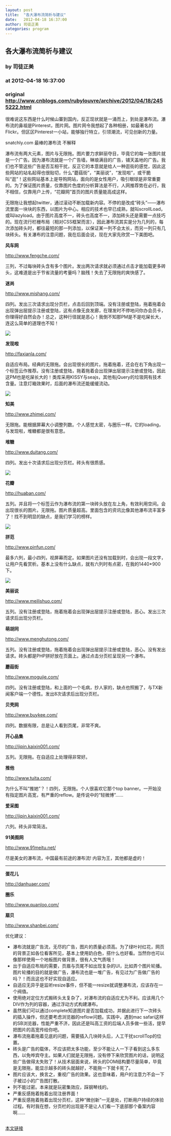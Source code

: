 ```yaml
---
layout: post
title:  "各大瀑布流简析与建议"
date:   2012-04-18 16:37:00
author: 司徒正美
categories: program
---
```


## 各大瀑布流简析与建议
### by 司徒正美
### at 2012-04-18 16:37:00
### original <http://www.cnblogs.com/rubylouvre/archive/2012/04/18/2455222.html>

<p>很难说这东西是什么时候山寨到国内，反正现状就是一涌而上，到处是瀑布流。瀑布流的鼻祖是Pinterest，图片网。图片网令我想起了各种相册，如最著名的Flickr。但区区Pinterest一小站，能够独行特立，引领潮流，可见创新的力量。</p>
<p>snatchly.com 最棒的瀑布流 不解释</p>
<p>瀑布流有两大元素，图片与无限拖。图片要力求鲜丽夺目，毕竟它的每一张图片就是一个广告。因为瀑布流就是一个广告墙，琳琅满目的广告，铺天盖地的广告。我们也不管这些广告是否互相干扰，反正它的本意就是给人一种逛街的感觉，因此这些网站的站名起得也很贴切，什么“蘑菇街”，“美丽说”，“发现啦”，或干脆叫“逛”！这些网站基本上是导购网站，面向的是女性用户，吸引眼球是非常重要的。为了保证图片质量，仅靠图片色度的分析算法是不行，人网推荐势在必行，我不相信，仅靠用户上传，“花瓣网”首页的图片质量能高成这样。</p>

<p>无限拖让我想起twitter，通过滚动不断加载新内容。不停的是改成“砖头”——瀑布流里面一块块的东西，以图片为中心。相应的技术也早已成熟，就叫scrollLoad，或叫lazyload。由于图片高度不一，砖头也高度不一，添加砖头还是需要一点技巧的。现在流行栏栅布局（相对CSS框架而言），因此瀑布流其实是分为几列的，每次添加砖头时，都往最短的那一列添加，以保证某一列不会太长，而另一列只有几块砖头。有关瀑布的注意问题，我在后面会说，现在大家先欣赏一下美图吧。</p>
<p><strong>风车网</strong></p>
<p><a href="http://www.fengche.com/">http://www.fengche.com/</a></p>
<p>三列，不过每块砖头含有多个图片。发出两次请求就必须通过点击才能加载更多砖头，这难道是出于节省流量的考量吗？脑残！失去了无限拖的爽快感了。</p>
<p><strong>迷尚</strong></p>
<p><a href="http://www.mishang.com/">http://www.mishang.com/</a></p>
<p>四列。发出三次请求出现分页栏，点击后回到顶端。没有注册或登陆，拖着拖着会出现弹出层提示注册或登陆，这有点像无良发廊，在理发时不停地问你办会员卡，你理得好自然会办！总之，这种行径就是恶心！我倒不知那PM是不是吃屎长大，连这么简单的道理也不知！</p>


<div><img src="http://images.cnblogs.com/cnblogs_com/rubylouvre/253006/o_waterfall1.jpg"></div>
<p><strong>发现啦</strong></p>
<p><a href="http://faxianla.com/">http://faxianla.com/</a></p>
<p>自适应布局。经典的无限拖。会出现很长的图片。拖着拖着，还会在右下角出现一个标签云作推荐。没有注册或登陆，拖着拖着会出现弹出层提示注册或登陆，因此这PM也是吃屎长大的！类库采用KISSY与seajs，其他有jQuery的垃圾网有技术含量。注意灯箱效果时，后面的瀑布流还能缓缓流动。</p>
<div><img src="http://images.cnblogs.com/cnblogs_com/rubylouvre/253006/o_waterfall2.jpg"></div>

<p><strong>知美</strong></p>
<p><a href="http://www.zhimei.com/board/share/20640/52833/329406">http://www.zhimei.com/</a></p>
<p>无限拖。能根据屏幕大小调整列数。个人感觉太密，与圈乐一样。它的loading，与发现啦，堆糖都是很有意思。</p>

<p><strong>堆糖</strong></p>
<p><a href="http://www.duitang.com/">http://www.duitang.com/</a></p>
<p>四列。发出十次请求后出现分页栏。砖头有很质感。</p>
<div><img src="http://images.cnblogs.com/cnblogs_com/rubylouvre/253006/o_waterfall3.jpg"></div>

<p><strong>花瓣</strong></p>
<p><a href="http://huaban.com/">http://huaban.com/</a></p>
<p>五列。并且将一个标签云作为瀑布流的第一块砖头放在左上角，有效利用空间。会出现很长的图片。无限拖。图片质量超高。里面包含的资讯比像其他瀑布流丰富多了！找不到明显的缺点，是我们学习的榜样。</p>
<div><img src="http://images.cnblogs.com/cnblogs_com/rubylouvre/253006/o_waterfall4.jpg"></div>

<p><strong>拼范</strong></p>
<p><a href="http://www.pinfun.com/">http://www.pinfun.com/</a></p>
<p>最多六列，最小四列，视屏幕而定。如果图片还没有加载到时，会出现一段文字，让用户先看赏析。基本上没有什么缺点，就有六列时有点密，在我的1440*900下。</p>
<div><img src="http://images.cnblogs.com/cnblogs_com/rubylouvre/253006/o_waterfall5.jpg"></div>
<p><strong>美丽说</strong></p>
<p><a href="http://www.meilishuo.com/">http://www.meilishuo.com/</a></p>
<p>五列。没有注册或登陆，拖着拖着会出现弹出层提示注册或登陆，恶心。发出三次请求后出现分页栏。</p>


<p><strong>萌胡同</strong></p>
<p><a href="http://www.menghutong.com/">http://www.menghutong.com/</a></p>
<p>五列。没有注册或登陆，拖着拖着会出现弹出层提示注册或登陆，恶心。没有发出请求。砖头都是PHP拼好放在页面上。通过点击分页栏呈现另一个瀑布。</p>
<p><strong>蘑菇街</strong></p>
<p><a href="http://www.mogujie.com/">http://www.mogujie.com/</a></p>
<p>四列。没有注册或登陆，和上面的一个毛病，抄人家的，缺点也照搬了，与TX新闻客户端一个德性。发出8次请求后出现分页栏。</p>

<p><strong>贝壳网</strong></p>
<p><a href="http://www.buykee.com/">http://www.buykee.com/</a></p>
<p>四列。数据有限，总是让人看到页尾，非常不爽。</p>
<p><strong>开心品集</strong></p>
<p><a href="http://jipin.kaixin001.com/">http://jipin.kaixin001.com/</a></p>
<p>五列。无限拖。在自适应上处理得非常好。</p>
<p><strong>推他</strong></p>
<p><a href="http://www.tuita.com/#%E5%85%A8%E9%83%A8">http://www.tuita.com/</a></p>
<p>为什么不叫“推她”？！四列，无限拖。个人很喜欢它那个top banner。一开始没有指定图片高宽，有严重的reflow。是传说中的“轻微博”……</p>

<p><strong>爱采图</strong></p>
<p><a href="http://jipin.kaixin001.com/">http://jipin.kaixin001.com/</a></p>
<p>六列。砖头非常简洁。</p>
<p><strong>91美图网</strong></p>
<p><a href="http://www.91meitu.net/">http://www.91meitu.net/</a></p>
<p>尽是美女的瀑布流，中国最有前途的瀑布流! 内容为王，其他都是虚的！</p>
<hr>
<p><strong>蛋花儿</strong></p>
<p><a href="http://danhuaer.com/">http://danhuaer.com/</a></p>
<p><strong>圈乐</strong></p>
<p><a href="http://www.quanloo.com/">http://www.quanloo.com/</a></p>
<p><strong>扇贝</strong></p>
<p><a href="http://www.shanbei.com/">http://www.shanbei.com/</a></p>

<p>优化建议：</p>
<ul>
    <li>瀑布流就是广告流，无尽的广告，图片的质量必须高。为了绿叶衬红花，网页的背景正如各位看客所见，基本上使用奶白色，搭什么也好看。当然你也可以像那样使用一个地板图片做背景，很有人文气质哦！</li>
   <li>出于自适应布局的需要，页眉与页尾不如出现复杂的UI，比如弄个图片轮播。图片轮播的目的就是做广告，瀑布流也是一堆广告，有见过为广告做广告的吗？！而且这也不好实现自适应。</li>
<li>自适应无异乎是监听resize事件，但不能一resize就调整瀑布流，应该存在一个阀值。</li>
<li>使用绝对定位方式搬砖头太复杂了，对瀑布流的自适应尤为不利。应该用几个DIV作为列的容器，通过浮动方式构建瀑布。</li>
<li>虽然我们可以通过complete知道图片是否加载成功，并据此进行下一次砖头的插入操作，但还要考虑浏览器的reflow问题。实践中，遇到mac safari这样的SB浏览器，性能严重不济，因此还是叫高工资的后端人员多做一些活，提早把图片的高宽传给你吧。</li>
<li>瀑布流拖着拖着见底的问题，需要插入几块砖头后，人工干扰scrollTop的位置。</li>
<li>砖头是广告的载体，不应该把太多功能，至少不能让人一下子看到这么多东西，以免哗宾夺主。如果人们就是无限拖，没有停下来欣赏图片的话，说明这些广告做得太失败了！从技术层面来说，砖头的DOM结构要尽量简单，毕竟是无限拖，能显示越多的砖头就越好，不能拖一下就卡死了。</li>
<li>图片应该大，换言之，重视广告的效果。这也意味着，用户的注意力不会一下子被过小的广告图打散。</li>
<li>列不能过密。本来就是玩密集效应，踩钢琴线的。</li>
<li>严重反感拖着拖着出现注册界面！</li>
<li>严重反感拖着拖着出现分页栏，这种“微创新”一无是处，打断用户持续的体验过程。有时我在想，分页栏的出现是不是让人们看一下底部那个备案内容啊……</li>
</ul><img src="http://www.cnblogs.com/rubylouvre/aggbug/2455222.html?type=1" width="1" height="1" alt=""><p><a href="http://www.cnblogs.com/rubylouvre/archive/2012/04/18/2455222.html">本文链接</a></p>